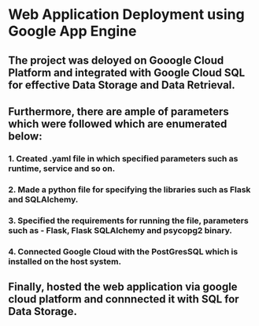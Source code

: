 # Web Application Deployment using Google App Engine
## The project was deloyed on Gooogle Cloud Platform and integrated with Google Cloud SQL for effective Data Storage and Data Retrieval.
##
## Furthermore, there are ample of parameters which were followed which are enumerated below:
### 1. Created .yaml file in which specified parameters such as runtime, service and so on.
### 2. Made a python file for specifying the libraries such as Flask and SQLAlchemy. 
### 3. Specified the requirements for running the file, parameters such as - Flask, Flask SQLAlchemy and psycopg2 binary.
### 4. Connected Google Cloud with the PostGresSQL which is installed on the host system.
##
## Finally, hosted the web application via google cloud platform and connnected it with SQL for Data Storage.
